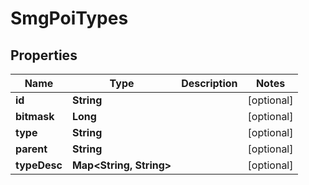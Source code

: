 
# SmgPoiTypes

## Properties
Name | Type | Description | Notes
------------ | ------------- | ------------- | -------------
**id** | **String** |  |  [optional]
**bitmask** | **Long** |  |  [optional]
**type** | **String** |  |  [optional]
**parent** | **String** |  |  [optional]
**typeDesc** | **Map&lt;String, String&gt;** |  |  [optional]



